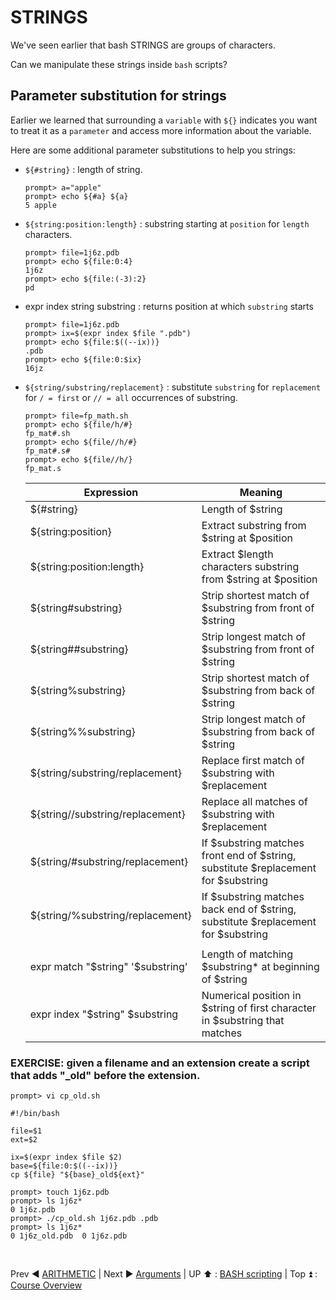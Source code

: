 # STRINGS
We've seen earlier that bash STRINGS are groups of characters.

Can we manipulate these strings inside `bash` scripts?

## Parameter substitution for strings
Earlier we learned that surrounding a `variable` with `${}` indicates you want to treat it as a `parameter` and access more information about the variable.

Here are some additional parameter substitutions to help you strings:
+ `${#string}` : length of string.
  ```
  prompt> a="apple"
  prompt> echo ${#a} ${a}
  5 apple
  ```
+ `${string:position:length}` : substring starting at `position` for `length` characters.
  ```
  prompt> file=1j6z.pdb
  prompt> echo ${file:0:4}
  1j6z
  prompt> echo ${file:(-3):2}
  pd
  ```
+ expr index string substring : returns position at which `substring` starts
  ```
  prompt> file=1j6z.pdb
  prompt> ix=$(expr index $file ".pdb")
  prompt> echo ${file:$((--ix))}
  .pdb
  prompt> echo ${file:0:$ix}
  16jz
  ```
+ `${string/substring/replacement}` : substitute `substring` for `replacement` for `/ = first` or `// = all` occurrences of substring.
  ```
  prompt> file=fp_math.sh
  prompt> echo ${file/h/#}
  fp_mat#.sh
  prompt> echo ${file//h/#}
  fp_mat#.s#
  prompt> echo ${file//h/}
  fp_mat.s
  ```


  |Expression|Meaning|
  |----------|-------|
  |${#string}|Length of $string|
  |${string:position}|Extract substring from $string at $position|
  |${string:position:length}|Extract $length characters substring from $string at $position|	 
  |${string#substring}|Strip shortest match of $substring from front of $string|
  |${string##substring}|Strip longest match of $substring from front of $string|
  |${string%substring}|Strip shortest match of $substring from back of $string|
  |${string%%substring}|Strip longest match of $substring from back of $string|   	 
  |${string/substring/replacement}|Replace first match of $substring with $replacement|
  |${string//substring/replacement}|Replace all matches of $substring with $replacement|
  |${string/#substring/replacement}|If $substring matches front end of $string, substitute $replacement for $substring|
  |${string/%substring/replacement}|If $substring matches back end of $string, substitute $replacement for $substring|
  ||| 	 
  |expr match "$string" '$substring'|Length of matching $substring* at beginning of $string|
  |expr index "$string" $substring|Numerical position in $string of first character in $substring that matches|

### EXERCISE: given a filename and an extension create a script that adds "_old" before the extension.

```
prompt> vi cp_old.sh

#!/bin/bash

file=$1
ext=$2

ix=$(expr index $file $2)
base=${file:0:$((--ix))}
cp ${file} "${base}_old${ext}"

prompt> touch 1j6z.pdb
prompt> ls 1j6z*
0 1j6z.pdb
prompt> ./cp_old.sh 1j6z.pdb .pdb
prompt> ls 1j6z*
0 1j6z_old.pdb  0 1j6z.pdb
```



<br>

Prev :arrow_backward: [ARITHMETIC](bash_01_03.md) | Next :arrow_forward: [Arguments](bash_01_05.md) | UP :arrow_up: : [BASH scripting](bash_scripting.md) | Top :arrow_double_up: : [Course Overview](docs/index.md)
